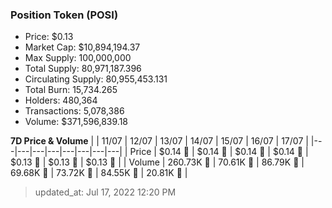 
  ### Position Token (POSI)
  - Price: $0.13
  - Market Cap: $10,894,194.37
  - Max Supply: 100,000,000
  - Total Supply: 80,971,187.396
  - Circulating Supply: 80,955,453.131
  - Total Burn: 15,734.265
  - Holders: 480,364
  - Transactions: 5,078,386
  - Volume: $371,596,839.18

  **7D Price & Volume**
  | | 11&#x2F;07 | 12&#x2F;07 | 13&#x2F;07 | 14&#x2F;07 | 15&#x2F;07 | 16&#x2F;07 | 17&#x2F;07 |
  |---|---|---|---|---|---|---|---|
  | Price | $0.14 🚀 | $0.14 🔻 | $0.14 🔻 | $0.14 🚀 | $0.13 🔻 | $0.13 🚀 | $0.13 🚀 |
  | Volume | 260.73K 🚀 | 70.61K 🔻 | 86.79K 🚀 | 69.68K 🔻 | 73.72K 🚀 | 84.55K 🚀 | 20.81K 🔻 |

  > updated_at: Jul 17, 2022 12:20 PM
